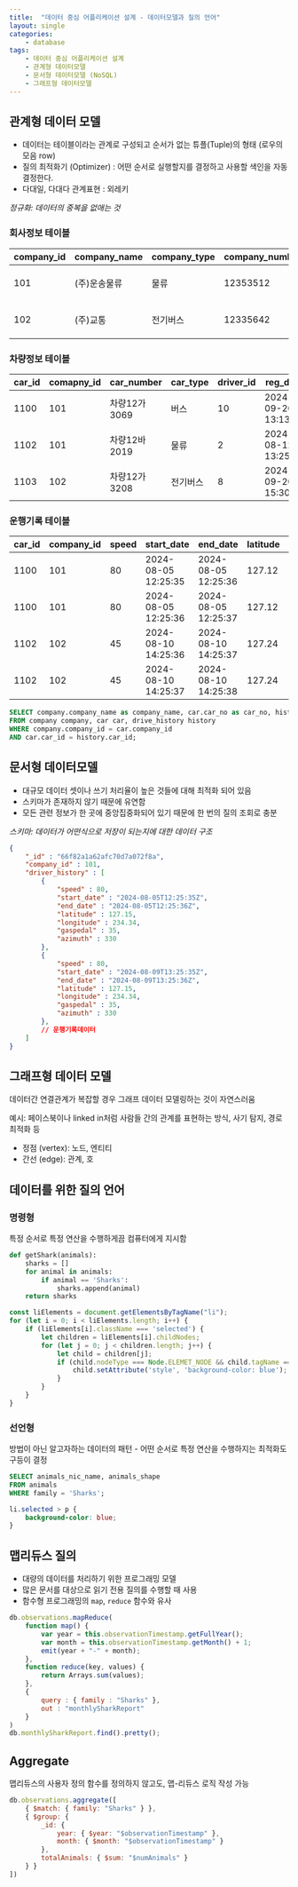 ```yaml
---
title:  "데이터 중심 어플리케이션 설계 - 데이터모델과 질의 언어"
layout: single
categories:
    - database
tags:
    - 데이터 중심 어플리케이션 설계
    - 관계형 데이터모델
    - 문서형 데이터모델 (NoSQL)
    - 그래프형 데이터모델
---
```


## 관계형 데이터 모델
- 데이터는 테이블이라는 관계로 구성되고 순서가 없는 튜플(Tuple)의 형태 (로우의 모음 row)
- 질의 최적화기 (Optimizer) : 어떤 순서로 실행할지를 결정하고 사용할 색인을 자동 결정한다.
- 다대일, 다대다 관계표현 : 외레키

*정규화: 데이터의 중복을 없애는 것*

### 회사정보 테이블

|company_id|company_name|company_type|company_number|reg_date|
|-|-|-|-|-|
|101|(주)운송물류|물류|12353512|2024-08-10 13:00:00|
|102|(주)교통|전기버스|12335642|2024-05-20 15:15:27|

### 차량정보 테이블

|car_id|comapny_id|car_number|car_type|driver_id|reg_date|
|-|-|-|-|-|-|
|1100|101|차량12가3069|버스|10|2024-09-20 13:13:20|
|1102|101|차량12바2019|물류|2|2024-08-12 13:25:20|
|1103|102|차량12가3208|전기버스|8|2024-09-20 15:30:20|

### 운행기록 테이블

|car_id|company_id|speed|start_date|end_date|latitude|longitude|
|-|-|-|-|-|-|-|
|1100|101|80|2024-08-05 12:25:35|2024-08-05 12:25:36|127.12|234.45|
|1100|101|80|2024-08-05 12:25:36|2024-08-05 12:25:37|127.12|234.45|
|1102|102|45|2024-08-10 14:25:36|2024-08-10 14:25:37|127.24|234.55|
|1102|102|45|2024-08-10 14:25:37|2024-08-10 14:25:38|127.24|234.55|


```sql
SELECT company.company_name as company_name, car.car_no as car_no, history.drive_record
FROM company company, car car, drive_history history 
WHERE company.company_id = car.company_id
AND car.car_id = history.car_id;
```

## 문서형 데이터모델
- 대규모 데이터 셋이나 쓰기 처리율이 높은 것들에 대해 최적화 되어 있음
- 스키마가 존재하지 않기 때문에 유연함
- 모든 관련 정보가 한 곳에 중앙집중화되어 있기 때문에 한 번의 질의 조회로 충분

*스키마: 데이터가 어떤식으로 저장이 되는지에 대한 데이터 구조*


```json
{
    "_id" : "66f82a1a62afc70d7a072f8a",
    "company_id" : 101,
    "driver_history" : [
        {
            "speed" : 80,
            "start_date" : "2024-08-05T12:25:35Z",
            "end_date" : "2024-08-05T12:25:36Z",
            "latitude" : 127.15,
            "longitude" : 234.34,
            "gaspedal" : 35,
            "azimuth" : 330
        },
        {
            "speed" : 80,
            "start_date" : "2024-08-09T13:25:35Z",
            "end_date" : "2024-08-09T13:25:36Z",
            "latitude" : 127.15,
            "longitude" : 234.34,
            "gaspedal" : 35,
            "azimuth" : 330
        },
        // 운행기록데이터
    ]
}
```

## 그래프형 데이터 모델
데이터간 연결관계가 복잡할 경우 그래프 데이터 모델링하는 것이 자연스러움

예시: 페이스북이나 linked in처럼 사람들 간의 관계를 표현하는 방식, 사기 탐지, 경로 최적화 등

- 정점 (vertex): 노드, 엔티티
- 간선 (edge): 관계, 호

## 데이터를 위한 질의 언어
### 명령형
특정 순서로 특정 연산을 수행하게끔 컴퓨터에게 지시함

```python
def getShark(animals):
    sharks = []
    for animal in animals:
        if animal == 'Sharks':
            sharks.append(animal)
    return sharks
```

```javascript
const liElements = document.getElementsByTagName("li");
for (let i = 0; i < liElements.length; i++) {
	if (liElements[i].className === 'selected') {
		let children = liElements[i].childNodes;
		for (let j = 0; j < children.length; j++) {
			let child = children[j];
			if (child.nodeType === Node.ELEMET_NODE && child.tagName === 'P') {
				child.setAttribute('style', 'background-color: blue');
			}
		}
	}
}
```

### 선언형
방법이 아닌 알고자하는 데이터의 패턴 - 어떤 순서로 특정 연산을 수행하지는 최적화도구등이 결정

```SQL
SELECT animals_nic_name, animals_shape 
FROM animals
WHERE family = 'Sharks';
```

```css
li.selected > p {
    background-color: blue;
}
```

## 맵리듀스 질의
- 대량의 데이터를 처리하기 위한 프로그래밍 모델
- 많은 문서를 대상으로 읽기 전용 질의를 수행할 때 사용
- 함수형 프로그래밍의 `map`, `reduce` 함수와 유사

```javascript
db.observations.mapReduce(
	function map() {
		var year = this.observationTimestamp.getFullYear();
		var month = this.observationTimestamp.getMonth() + 1;
		emit(year + "-" + month);
	},
	function reduce(key, values) {
		return Arrays.sum(values);
	},
	{ 
		query : { family : "Sharks" },
		out : "monthlySharkReport"
	}
)
db.monthlySharkReport.find().pretty();
```

## Aggregate
맵리듀스의 사용자 정의 함수를 정의하지 않고도, 맵-리듀스 로직 작성 가능

```javascript
db.observations.aggregate([
	{ $match: { family: "Sharks" } },
	{ $group: {
		_id: {
			year: { $year: "$observationTimestamp" },
			month: { $month: "$observationTimestamp" }
		},
		totalAnimals: { $sum: "$numAnimals" }
	} }
])
```
